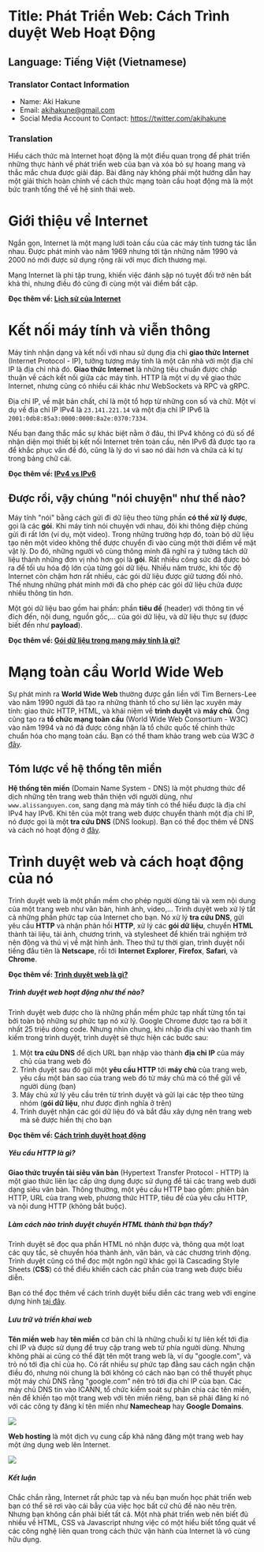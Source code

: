 # Title: Phát Triển Web: Cách Trình duyệt Web Hoạt Động
## Language: Tiếng Việt (Vietnamese)

### Translator Contact Information
- Name: Aki Hakune
- Email: akihakune@gmail.com
- Social Media Account to Contact: https://twitter.com/akihakune

### Translation
Hiểu cách thức mà Internet hoạt động là một điều quan trọng để phát triển những thực hành về phát triển web của bạn và xóa bỏ sự hoang mang và thắc mắc chưa được giải đáp. Bài đăng này không phải một hướng dẫn hay một giải thích hoàn chỉnh về cách thức mạng toàn cầu hoạt động mà là một bức tranh tổng thể về hệ sinh thái web.

# Giới thiệu về Internet
Ngắn gọn, Internet là một mạng lưới toàn cầu của các máy tính tương tác lẫn nhau. Được phát minh vào năm 1969 nhưng tới tận những năm 1990 và 2000 nó mới được sử dụng rộng rãi với mục đích thương mại.

Mạng Internet là phi tập trung, khiến việc đánh sập nó tuyệt đối trở nên bất khả thi, nhưng điều đó cũng đi cùng một vài điểm bất cập.

**Đọc thêm về: [Lịch sử của Internet](https://www.webfx.com/blog/web-design/the-history-of-the-internet-in-a-nutshell/)**

# Kết nối máy tính và viễn thông
Máy tính nhận dạng và kết nối với nhau sử dụng địa chỉ **giao thức Internet** (Internet Protocol - IP), tưởng tượng máy tính là một căn nhà với một địa chỉ IP là địa chỉ nhà đó. **Giao thức Internet** là những tiêu chuẩn được chấp thuận về cách kết nối giữa các máy tính. HTTP là một ví dụ về giao thức Internet, nhưng cũng có nhiều cái khác như WebSockets và RPC và gRPC.

Địa chỉ IP, về mặt bản chất, chỉ là một tổ hợp từ những con số và chữ. Một ví dụ về địa chỉ IP IPv4 là `23.141.221.14` và một địa chỉ IP IPv6 là `2001:0db8:85a3:0000:0000:8a2e:0370:7334`.

Nếu bạn đang thắc mắc sự khác biệt nằm ở đâu, thì IPv4 không có đủ số để nhận diện mọi thiết bị kết nối Internet trên toàn cầu, nên IPv6 đã được tạo ra để khắc phục vấn đề đó, cũng là lý do vì sao nó dài hơn và chứa cả kí tự trong bảng chữ cái.

**Đọc thêm về: [IPv4 vs IPv6](https://cybernews.com/what-is-vpn/ipv4-vs-ipv6/)**

## Được rồi, vậy chúng "nói chuyện" như thế nào?
Máy tính "nói" bằng cách gửi đi dữ liệu theo từng phần **có thể xử lý được**, gọi là các **gói**. Khi máy tính nói chuyện với nhau, đôi khi thông điệp chúng gửi đi rất lớn (ví dụ, một video). Trong những trường hợp đó, toàn bộ dữ liệu tạo nên một video không thể được chuyển đi vào cùng một thời điểm về mặt vật lý. Do đó, những người vô cùng thông minh đã nghĩ ra ý tưởng tách dữ liệu thành những đơn vị nhỏ hơn gọi là **gói**. Rất nhiều công sức đã được bỏ ra để tối ưu hóa độ lớn của từng gói dữ liệu. Nhiều năm trước, khi tốc độ Internet còn chậm hơn rất nhiều, các gói dữ liệu được giữ tương đối nhỏ. Thế nhưng những phát minh mới đã cho phép các gói dữ liệu chứa được nhiều thông tin hơn.

Một gói dữ liệu bao gồm hai phần: phần **tiêu đề** (header) với thông tin về đích đến, nội dung, nguồn gốc,... của gói dữ liệu, và dữ liệu thực sự (được biết đến như **payload**).

**Đọc thêm về: [Gói dữ liệu trong mạng máy tính là gì?](https://www.liveaction.com/resources/blog/network-packet/)**

# Mạng toàn cầu World Wide Web
Sự phát minh ra **World Wide Web** thường được gắn liền với Tim Berners-Lee vào năm 1990 người đã tạo ra những thành tố cho sự liên lạc xuyên máy tính: giao thức HTTP, HTML, và khái niệm về **trình duyệt** và **máy chủ**. Ông cũng tạo ra **tổ chức mạng toàn cầu** (World Wide Web Consortium - W3C) vào năm 1994 và nó đã được công nhận là tổ chức quốc tế chính thức chuẩn hóa cho mạng toàn cầu. Bạn có thể tham khảo trang web của W3C ở [đây](https://www.w3.org/).

## Tóm lược về hệ thống tên miền
**Hệ thống tên miền** (Domain Name System - DNS) là một phương thức để dịch những tên trang web thân thiện với người dùng, như `www.alissanguyen.com`, sang dạng mà máy tính có thể hiểu được là địa chỉ IPv4 hay IPv6. Khi tên của một trang web được chuyển thành một địa chỉ IP, nó được gọi là một **tra cứu DNS** (DNS lookup). Bạn có thể đọc thêm về DNS và cách nó hoạt động ở [đây](https://www.alissanguyen.com/blog/domain-name-system-dns-and-how-it-works).

# Trình duyệt web và cách hoạt động của nó
Trình duyệt web là một phần mềm cho phép người dùng tải và xem nội dung của một trang web như văn bản, hình ảnh, video,... Trình duyệt web xử lý tất cả những phần phức tạp của Internet cho bạn. Nó xử lý **tra cứu DNS**, gửi yêu cầu **HTTP** và nhận phản hồi **HTTP**, xử lý các **gói dữ liệu**, chuyển **HTML** thành tài liệu, tải ảnh, chương trình, và stylesheet để khiến trải nghiệm trở nên động và thú vị về mặt hình ảnh. Theo thứ tự thời gian, trình duyệt nổi tiếng đầu tiên là **Netscape**, rồi tới **Internet Explorer**, **Firefox**, **Safari**, và **Chrome**.

**Đọc thêm về: [Trình duyệt web là gì?](https://www.mozilla.org/en-US/firefox/browsers/what-is-a-browser/)**

##### Trình duyệt web hoạt động như thế nào?
Trình duyệt web được cho là những phần mềm phức tạp nhất từng tồn tại bởi toàn bộ những sự phức tạp nó xử lý. Google Chrome được tạo ra bởi ít nhất 25 triệu dòng code. Nhưng nhìn chung, khi nhập địa chỉ vào thanh tìm kiếm trong trình duyệt, trình duyệt sẽ thực hiện các bước sau:
1. Một **tra cứu DNS** để dịch URL bạn nhập vào thành **địa chỉ IP** của máy chủ của trang web đó
2. Trình duyệt sau đó gửi một **yêu cầu HTTP** tới **máy chủ** của trang web, yêu cầu một bản sao của trang web đó từ máy chủ mà có thể gửi về người dùng (bạn)
3. Máy chủ xử lý yêu cầu trên từ trình duyệt và gửi lại các tệp theo từng nhóm (**gói dữ liệu**, như được định nghĩa ở trên)
4. Trình duyệt nhận các gói dữ liệu đó và bắt đầu xây dựng nên trang web mà sẽ được hiển thị cho bạn

**Đọc thêm về: [Cách trình duyệt hoạt động](https://www.html5rocks.com/en/tutorials/internals/howbrowserswork/)**

##### Yêu cầu HTTP là gì?
**Giao thức truyền tải siêu văn bản** (Hypertext Transfer Protocol - HTTP) là một giao thức liên lạc cấp ứng dụng được sử dụng để tải các trang web dưới dạng siêu văn bản. Thông thường, một yêu cầu HTTP bao gồm: phiên bản HTTP, URL của trang web, phương thức HTTP, tiêu đề của yêu cầu HTTP, và nội dung HTTP (không bắt buộc).

##### Làm cách nào trình duyệt chuyển HTML thành thứ bạn thấy?
Trình duyệt sẽ đọc qua phần HTML nó nhận được và, thông qua một loạt các quy tắc, sẽ chuyển hóa thành ảnh, văn bản, và các chương trình động. Trình duyệt cũng có thể đọc một ngôn ngữ khác gọi là Cascading Style Sheets (**CSS**) có thể điểu khiển cách các phần của trang web được biểu diễn.

Bạn có thể đọc thêm về cách trình duyệt biểu diễn các trang web với engine dựng hình [tại đây](https://www.browserstack.com/guide/browser-rendering-engine).

##### Lưu trữ và triển khai web
**Tên miền web** hay **tên miền** cơ bản chỉ là những chuỗi kí tự liên kết tới địa chỉ IP và được sử dụng để truy cập trang web từ phía người dùng. Nhưng không phải ai cũng có thể đặt tên một trang web là, ví dụ "google.com", và trỏ nó tới địa chỉ của họ. Có rất nhiều sự phức tạp đằng sau cách ngăn chặn điều đó, nhưng nói chung là bởi không có cách nào bạn có thể thuyết phục một máy chủ DNS rằng "google.com" nên trỏ tới địa chỉ IP của bạn. Các máy chủ DNS tin vào ICANN, tổ chức kiểm soát sự phân chia các tên miền, nên để khiến tạo một trang web với tên miền riêng, bạn sẽ phải đăng kí nó với các công ty đăng kí tên miền như **Namecheap** hay **Google Domains**.

![](https://www.alissanguyen.com/blog/a-beginners-introduction-to-domain-names)

**Web hosting** là một dịch vụ cung cấp khả năng đăng một trang web hay một ứng dụng web lên Internet.

![](https://www.alissanguyen.com/blog/introduction-to-web-hosting)

##### Kết luận
Chắc chắn rằng, Internet rất phức tạp và nếu bạn muốn học phát triển web bạn có thể sẽ rơi vào cái bẫy của việc học bất cứ chủ đề nào nêu trên. Nhưng bạn không cần phải biết tất cả. Một nhà phát triển web nên biết đủ nhiều về HTML, CSS và Javascript nhưng việc có một hiểu biết tổng quát về các công nghệ liên quan trong cách thức vận hành của Internet là vô cùng hữu dụng.
